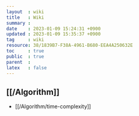 ```yaml
---
layout  : wiki
title   : Wiki
summary : 
date    : 2023-01-09 15:24:31 +0900
updated : 2023-01-09 15:35:37 +0900
tag     : wiki
resource: 38/1839B7-F38A-4961-B680-EEA4A250632E
toc     : true
public  : true
parent  : 
latex   : false
---
```


## [[/Algorithm]]
* [[/Algorithm/time-complexity]]

